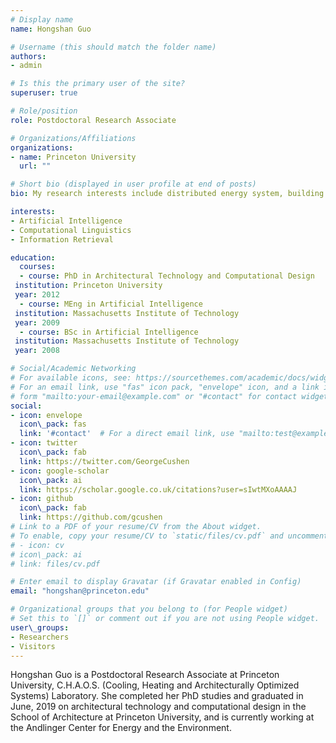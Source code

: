 ```yaml
---
# Display name
name: Hongshan Guo

# Username (this should match the folder name)
authors:
- admin

# Is this the primary user of the site?
superuser: true

# Role/position
role: Postdoctoral Research Associate

# Organizations/Affiliations
organizations:
- name: Princeton University
  url: ""

# Short bio (displayed in user profile at end of posts)
bio: My research interests include distributed energy system, building technology and IoT sensing within both the indoor and outdoor environment.

interests:
- Artificial Intelligence
- Computational Linguistics
- Information Retrieval

education:
  courses:
  - course: PhD in Architectural Technology and Computational Design
 institution: Princeton University
 year: 2012
  - course: MEng in Artificial Intelligence
 institution: Massachusetts Institute of Technology
 year: 2009
  - course: BSc in Artificial Intelligence
 institution: Massachusetts Institute of Technology
 year: 2008

# Social/Academic Networking
# For available icons, see: https://sourcethemes.com/academic/docs/widgets/#icons
# For an email link, use "fas" icon pack, "envelope" icon, and a link in the
# form "mailto:your-email@example.com" or "#contact" for contact widget.
social:
- icon: envelope
  icon\_pack: fas
  link: '#contact'  # For a direct email link, use "mailto:test@example.org".
- icon: twitter
  icon\_pack: fab
  link: https://twitter.com/GeorgeCushen
- icon: google-scholar
  icon\_pack: ai
  link: https://scholar.google.co.uk/citations?user=sIwtMXoAAAAJ
- icon: github
  icon\_pack: fab
  link: https://github.com/gcushen
# Link to a PDF of your resume/CV from the About widget.
# To enable, copy your resume/CV to `static/files/cv.pdf` and uncomment the lines below.
# - icon: cv
# icon\_pack: ai
# link: files/cv.pdf

# Enter email to display Gravatar (if Gravatar enabled in Config)
email: "hongshan@princeton.edu"

# Organizational groups that you belong to (for People widget)
# Set this to `[]` or comment out if you are not using People widget.  
user\_groups:
- Researchers
- Visitors
---
```

<!--
Nelson Bighetti is a professor of artificial intelligence at the Stanford AI Lab. His research interests include distributed robotics, mobile computing and programmable matter. He leads the Robotic Neurobiology group, which develops self-reconfiguring robots, systems of self-organizing robots, and mobile sensor networks.

Lorem ipsum dolor sit amet, consectetur adipiscing elit. Sed neque elit, tristique placerat feugiat ac, facilisis vitae arcu. Proin eget egestas augue. Praesent ut sem nec arcu pellentesque aliquet. Duis dapibus diam vel metus tempus vulputate.  -->
Hongshan Guo is a Postdoctoral Research Associate at Princeton University, C.H.A.O.S. (Cooling, Heating and Architecturally Optimized Systems) Laboratory. She completed her PhD studies and graduated in June, 2019 on architectural technology and computational design in the School of Architecture at Princeton University, and is currently working at the Andlinger Center for Energy and the Environment.

